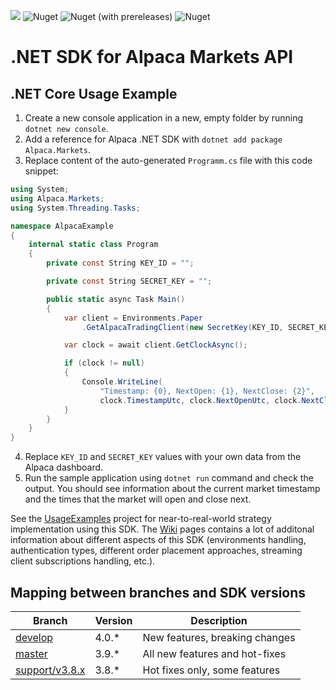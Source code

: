 ![](https://github.com/alpacahq/alpaca-trade-api-csharp/workflows/Build%20and%20Release/badge.svg?branch=master)
![Nuget](https://img.shields.io/nuget/v/Alpaca.Markets?logo=NuGet)
![Nuget (with prereleases)](https://img.shields.io/nuget/vpre/Alpaca.Markets?logo=NuGet)
![Nuget](https://img.shields.io/nuget/dt/Alpaca.Markets?logo=NuGet)

# .NET SDK for Alpaca Markets API

## .NET Core Usage Example

1. Create a new console application in a new, empty folder by running `dotnet new console`.
2. Add a reference for Alpaca .NET SDK with `dotnet add package Alpaca.Markets`.
3. Replace content of the auto-generated `Programm.cs` file with this code snippet:
```cs
using System;
using Alpaca.Markets;
using System.Threading.Tasks;

namespace AlpacaExample
{
    internal static class Program
    {
        private const String KEY_ID = "";

        private const String SECRET_KEY = "";

        public static async Task Main()
        {
            var client = Environments.Paper
                .GetAlpacaTradingClient(new SecretKey(KEY_ID, SECRET_KEY));

            var clock = await client.GetClockAsync();

            if (clock != null)
            {
                Console.WriteLine(
                    "Timestamp: {0}, NextOpen: {1}, NextClose: {2}",
                    clock.TimestampUtc, clock.NextOpenUtc, clock.NextCloseUtc);
            }
        }
    }
}
```
4. Replace `KEY_ID` and `SECRET_KEY` values with your own data from the Alpaca dashboard.
5. Run the sample application using `dotnet run` command and check the output. You should see information about the current market timestamp and the times that the market will open and close next.

See the [UsageExamples](../../tree/develop/UsageExamples) project for near-to-real-world strategy implementation using this SDK. The [Wiki](https://github.com/alpacahq/alpaca-trade-api-csharp/wiki) pages contains a lot of additonal information about different aspects of this SDK (environments handling, authentication types, different order placement approaches, streaming client subscriptions handling, etc.).

## Mapping between branches and SDK versions

| Branch                                       | Version | Description                    |
| -------------------------------------------- | ------- | ------------------------------ |
| [develop](../../tree/develop)                | 4.0.*   | New features, breaking changes |
| [master](../../tree/master)                  | 3.9.*   | All new features and hot-fixes |
| [support/v3.8.x](../../tree/support/v3.8.x)  | 3.8.*   | Hot fixes only, some features  |
